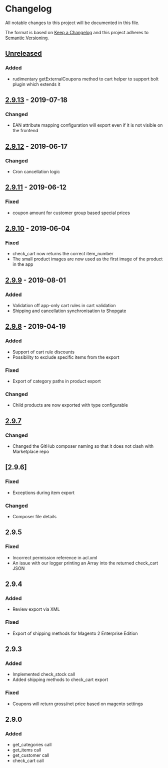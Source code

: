 # Changelog

All notable changes to this project will be documented in this file.

The format is based on [Keep a Changelog](http://keepachangelog.com/) and this project adheres to [Semantic Versioning](http://semver.org/).

## [Unreleased]
### Added
- rudimentary getExternalCoupons method to cart helper to support bolt plugin which extends it

## [2.9.13] - 2019-07-18
### Changed
- EAN attribute mapping configuration will export even if it is not visible on the frontend

## [2.9.12] - 2019-06-17
### Changed
- Cron cancellation logic

## [2.9.11] - 2019-06-12
### Fixed
- coupon amount for customer group based special prices

## [2.9.10] - 2019-06-04
### Fixed
- check_cart now returns the correct item_number
- The small product images are now used as the first image of the product in the app

## [2.9.9] - 2019-08-01
### Added
- Validation off app-only cart rules in cart validation
- Shipping and cancellation synchronisation to Shopgate

## [2.9.8] - 2019-04-19
### Added
- Support of cart rule discounts
- Possibility to exclude specific items from the export
### Fixed
- Export of category paths in product export
### Changed
- Child products are now exported with type configurable

## [2.9.7]
### Changed
- Changed the GitHub composer naming so that it does not clash with Marketplace repo

## [2.9.6]
### Fixed
- Exceptions during item export
### Changed
- Composer file details

## 2.9.5
### Fixed
- Incorrect permission reference in acl.xml
- An issue with our logger printing an Array into the returned check_cart JSON

## 2.9.4
### Added
- Review export via XML
### Fixed
- Export of shipping methods for Magento 2 Enterprise Edition

## 2.9.3
### Added
- Implemented check_stock call
- Added shipping methods to check_cart export
### Fixed
- Coupons will return gross/net price based on magento settings

## 2.9.0
### Added
- get_categories call
- get_items call
- get_customer call
- check_cart call

[Unreleased]: https://github.com/shopgate/cart-integration-magento2-export/compare/2.9.13...HEAD
[2.9.13]: https://github.com/shopgate/cart-integration-magento2-export/compare/2.9.12...2.9.13
[2.9.12]: https://github.com/shopgate/cart-integration-magento2-export/compare/2.9.11...2.9.12
[2.9.11]: https://github.com/shopgate/cart-integration-magento2-export/compare/2.9.10...2.9.11
[2.9.10]: https://github.com/shopgate/cart-integration-magento2-export/compare/2.9.9...2.9.10
[2.9.9]: https://github.com/shopgate/cart-integration-magento2-export/compare/2.9.8...2.9.9
[2.9.8]: https://github.com/shopgate/cart-integration-magento2-export/compare/2.9.7...2.9.8
[2.9.7]: https://github.com/shopgate/cart-integration-magento2-export/compare/2.9.6...2.9.7
